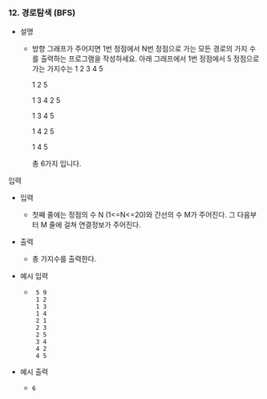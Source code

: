 ### 12. 경로탐색 (BFS)

- 설명
   - 방향 그래프가 주어지면 1번 정점에서 N번 정점으로 가는 모든 경로의 가지 수를 출력하는 프로그램을 작성하세요.
     아래 그래프에서 1번 정점에서 5 정점으로 가는 가지수는
     1 2 3 4 5
     
     1 2 5
     
     1 3 4 2 5
     
     1 3 4 5
     
     1 4 2 5
     
     1 4 5
     
     총 6가지 입니다.

입력

- 입력
    - 첫째 줄에는 정점의 수 N (1<=N<=20)와 간선의 수 M가 주어진다. 그 다음부터 M 줄에 걸쳐 연결정보가 주어진다.
      
- 출력
    - 총 가지수를 출력한다.

- 예시 입력
    - ```
       5 9
       1 2 
       1 3
       1 4
       2 1
       2 3
       2 5
       3 4
       4 2
       4 5
      ```
    
- 예시 출력
    - ```
      6
      ```